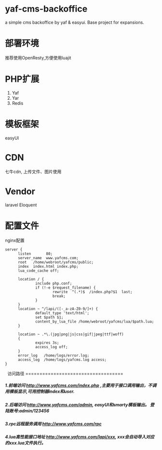 # yaf-cms-backoffice
a simple cms backoffice by yaf &amp; easyui.  Base project for expansions.

部署环境
===================================
  推荐使用OpenResty,方便使用luajit
  
PHP扩展
===================================
  1. Yaf
  2. Yar
  3. Redis
  
模板框架
===================================
  easyUI
  
 CDN
===================================
  七牛cdn, 上传文件、图片使用
  
Vendor
===================================
  laravel Eloquent
   
配置文件
===================================
  nginx配置
  ```
  server {
        listen       80;
        server_name  www.yafcms.com;
        root   /home/webroot/yafcms/public;
        index  index.html index.php;
        lua_code_cache off;

        location / {
                include php.conf;
                if (!-e $request_filename) {
                        rewrite  ^(.*)$  /index.php?$1  last;
                        break;
                }
        }
        location ~ ^/lapi/([-_a-zA-Z0-9/]+) {
                default_type 'text/html';
                set $path $1;
                content_by_lua_file /home/webroot/yafcms/lua/$path.lua;
        }

        location ~ .*\.(jpg|png|js|css|gif|jpeg|ttf|woff)
        {
                expires 3s;
                access_log off;
        }
        error_log   /home/logs/error.log;
        access_log  /home/logs/yafcms.log access;
}
```
 
  
访问路径
===================================   
##### 1.前端访问 http://www.yafcms.com/index.php ,主要用于接口调用输出，不调用模板显示,可用控制器index和user.
  
##### 2.后端访问 http://www.yafcms.com/admin,  easyUI和smarty模板输出。 登陆账号:admin/123456
  
##### 3.rpc远程服务调用 http://www.yafcms.com/rpc
  
##### 4.lua高性能接口地址 http://www.yafcms.com/lapi/xxx, xxx会自动导入对应的xxx.lua文件执行。
  
  
